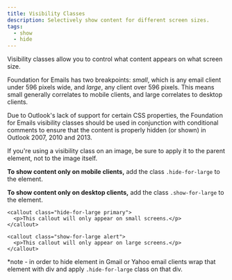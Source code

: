 ```yaml
---
title: Visibility Classes
description: Selectively show content for different screen sizes.
tags:
  - show
  - hide
---
```


Visibility classes allow you to control what content appears on what screen size.

Foundation for Emails has two breakpoints: *small*, which is any email client under 596 pixels wide, and *large*, any client over 596 pixels. This means small generally correlates to mobile clients, and large correlates to desktop clients.

Due to Outlook's lack of support for certain CSS properties, the Foundation for Emails visibility classes should be used in conjunction with conditional comments to ensure that the content is properly hidden (or shown) in Outlook 2007, 2010 and 2013.

<div class="primary callout">
  <p>If you're using a visibility class on an image, be sure to apply it to the parent element, not to the image itself.</p>
</div>

**To show content only on mobile clients,** add the class `.hide-for-large` to the element.

**To show content only on desktop clients,** add the class `.show-for-large` to the element.

```inky_example
<callout class="hide-for-large primary">
  <p>This callout will only appear on small screens.</p>
</callout>

<callout class="show-for-large alert">
  <p>This callout will only appear on large screens.</p>
</callout>
```

*note - in order to hide element in Gmail or Yahoo email clients wrap that element with div and apply `.hide-for-large` class on that div.
